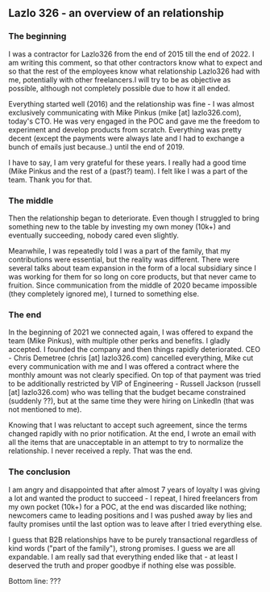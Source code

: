 ## Lazlo 326 - an overview of an relationship

### The beginning
I was a contractor for Lazlo326 from the end of 2015 till the end of 2022. I am writing this comment, so that other contractors know what to expect and so that the rest of the employees know what relationship Lazlo326 had with me, potentially with other freelancers.I will try to be as objective as possible, although not completely possible due to how it all ended.

Everything started well (2016) and the relationship was fine - I was almost exclusively communicating with Mike Pinkus (mike [at] lazlo326.com), today's CTO. He was very engaged in the POC and gave me the freedom to experiment and develop products from scratch.
Everything was pretty decent (except the payments were always late and I had to exchange a bunch of emails just because..) until the end of 2019.

I have to say, I am very grateful for these years. I really had a good time (Mike Pinkus and the rest of a (past?) team). I felt like I was a part of the team. Thank you for that.

### The middle
Then the relationship began to deteriorate. Even though I struggled to bring something new to the table by investing my own money (10k+) and eventually succeeding, nobody cared even slightly.

Meanwhile, I was repeatedly told I was a part of the family, that my contributions were essential, but the reality was different. There were several talks about team expansion in the form of a local subsidiary since I was working for them for so long on core products, but that never came to fruition.
Since communication from the middle of 2020 became impossible (they completely ignored me), I turned to something else. 

### The end
In the beginning of 2021 we connected again, I was offered to expand the team (Mike Pinkus), with multiple other perks and benefits. I gladly accepted. I founded the company and then things rapidly deteriorated. CEO - Chris Demetree (chris [at] lazlo326.com) cancelled everything, Mike cut every communication with me and I was offered a contract where the monthly amount was not clearly specified. On top of that payment was tried to be additionally restricted by VIP of Engineering - Russell Jackson (russell [at] lazlo326.com) who was telling that the budget became constrained (suddenly ??), but at the same time they were hiring on LinkedIn (that was not mentioned to me).

Knowing that I was reluctant to accept such agreement, since the terms changed rapidly with no prior notification. At the end, I wrote an email with all the items that are unacceptable in an attempt to try to normalize the relationship. I never received a reply. That was the end.

### The conclusion
I am angry and disappointed that after almost 7 years of loyalty I was giving a lot and wanted the product to succeed - I repeat, I hired freelancers from my own pocket (10k+) for a POC, at the end was discarded like nothing; newcomers came to leading positions and I was pushed away by lies and faulty promises until the last option was to leave after I tried everything else.

I guess that B2B relationships have to be purely transactional regardless of kind words ("part of the family"), strong promises. I guess we are all expandable. I am really sad that everything ended like that - at least I deserved the truth and proper goodbye if nothing else was possible.

Bottom line: ???
